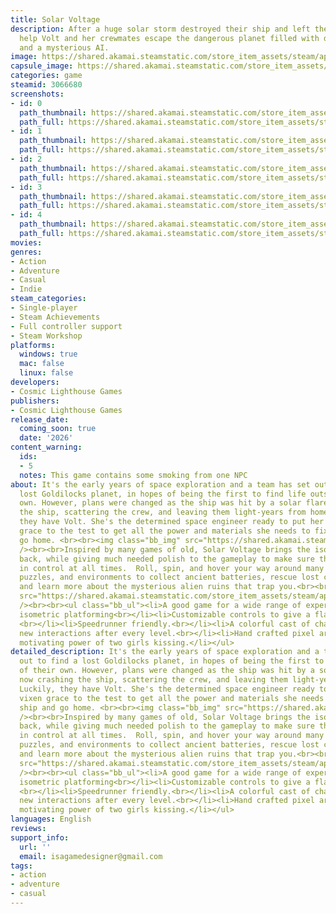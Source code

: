 ```yaml
---
title: Solar Voltage
description: After a huge solar storm destroyed their ship and left them stranded,
  help Volt and her crewmates escape the dangerous planet filled with deadly robots
  and a mysterious AI.
image: https://shared.akamai.steamstatic.com/store_item_assets/steam/apps/3066680/header.jpg?t=1732306899
capsule_image: https://shared.akamai.steamstatic.com/store_item_assets/steam/apps/3066680/c206bb779d702d2e2c9342567250ecf7cf5f751a/capsule_231x87.jpg?t=1732306899
categories: game
steamid: 3066680
screenshots:
- id: 0
  path_thumbnail: https://shared.akamai.steamstatic.com/store_item_assets/steam/apps/3066680/ss_b75cd16d765ef6876f8acbfe4df59eac7d12fe40.600x338.jpg?t=1732306899
  path_full: https://shared.akamai.steamstatic.com/store_item_assets/steam/apps/3066680/ss_b75cd16d765ef6876f8acbfe4df59eac7d12fe40.1920x1080.jpg?t=1732306899
- id: 1
  path_thumbnail: https://shared.akamai.steamstatic.com/store_item_assets/steam/apps/3066680/ss_32c01276ea38818954ee29f79dc66953ba36b8bb.600x338.jpg?t=1732306899
  path_full: https://shared.akamai.steamstatic.com/store_item_assets/steam/apps/3066680/ss_32c01276ea38818954ee29f79dc66953ba36b8bb.1920x1080.jpg?t=1732306899
- id: 2
  path_thumbnail: https://shared.akamai.steamstatic.com/store_item_assets/steam/apps/3066680/ss_94942444d05ce190775ca7bd407ea9b46d30c17a.600x338.jpg?t=1732306899
  path_full: https://shared.akamai.steamstatic.com/store_item_assets/steam/apps/3066680/ss_94942444d05ce190775ca7bd407ea9b46d30c17a.1920x1080.jpg?t=1732306899
- id: 3
  path_thumbnail: https://shared.akamai.steamstatic.com/store_item_assets/steam/apps/3066680/ss_9c1f76bcb970721dc060f079fe30301c5fa067bf.600x338.jpg?t=1732306899
  path_full: https://shared.akamai.steamstatic.com/store_item_assets/steam/apps/3066680/ss_9c1f76bcb970721dc060f079fe30301c5fa067bf.1920x1080.jpg?t=1732306899
- id: 4
  path_thumbnail: https://shared.akamai.steamstatic.com/store_item_assets/steam/apps/3066680/ss_4976b1b48c769e9ad4952d99c6513f2e64c8d085.600x338.jpg?t=1732306899
  path_full: https://shared.akamai.steamstatic.com/store_item_assets/steam/apps/3066680/ss_4976b1b48c769e9ad4952d99c6513f2e64c8d085.1920x1080.jpg?t=1732306899
movies:
genres:
- Action
- Adventure
- Casual
- Indie
steam_categories:
- Single-player
- Steam Achievements
- Full controller support
- Steam Workshop
platforms:
  windows: true
  mac: false
  linux: false
developers:
- Cosmic Lighthouse Games
publishers:
- Cosmic Lighthouse Games
release_date:
  coming_soon: true
  date: '2026'
content_warning:
  ids:
  - 5
  notes: This game contains some smoking from one NPC
about: It's the early years of space exploration and a team has set out to find a
  lost Goldilocks planet, in hopes of being the first to find life outside of their
  own. However, plans were changed as the ship was hit by a solar flare, now crashing
  the ship, scattering the crew, and leaving them light-years from home. Luckily,
  they have Volt. She's the determined space engineer ready to put her athletic vixen
  grace to the test to get all the power and materials she needs to fix her ship and
  go home. <br><br><img class="bb_img" src="https://shared.akamai.steamstatic.com/store_item_assets/steam/apps/3066680/extras/open_gate.gif?t=1732306899"
  /><br><br>Inspired by many games of old, Solar Voltage brings the isometric platformer
  back, while giving much needed polish to the gameplay to make sure the player feels
  in control at all times.  Roll, spin, and hover your way around many different levels,
  puzzles, and environments to collect ancient batteries, rescue lost crew members,
  and learn more about the mysterious alien ruins that trap you.<br><br><img class="bb_img"
  src="https://shared.akamai.steamstatic.com/store_item_assets/steam/apps/3066680/extras/jump_gap.gif?t=1732306899"
  /><br><br><ul class="bb_ul"><li>A good game for a wide range of experience in gaming<br></li><li>Smooth
  isometric platforming<br></li><li>Customizable controls to give a flawless experience.
  <br></li><li>Speedrunner friendly.<br></li><li>A colorful cast of characters with
  new interactions after every level.<br></li><li>Hand crafted pixel art<br></li><li>The
  motivating power of two girls kissing.</li></ul>
detailed_description: It's the early years of space exploration and a team has set
  out to find a lost Goldilocks planet, in hopes of being the first to find life outside
  of their own. However, plans were changed as the ship was hit by a solar flare,
  now crashing the ship, scattering the crew, and leaving them light-years from home.
  Luckily, they have Volt. She's the determined space engineer ready to put her athletic
  vixen grace to the test to get all the power and materials she needs to fix her
  ship and go home. <br><br><img class="bb_img" src="https://shared.akamai.steamstatic.com/store_item_assets/steam/apps/3066680/extras/open_gate.gif?t=1732306899"
  /><br><br>Inspired by many games of old, Solar Voltage brings the isometric platformer
  back, while giving much needed polish to the gameplay to make sure the player feels
  in control at all times.  Roll, spin, and hover your way around many different levels,
  puzzles, and environments to collect ancient batteries, rescue lost crew members,
  and learn more about the mysterious alien ruins that trap you.<br><br><img class="bb_img"
  src="https://shared.akamai.steamstatic.com/store_item_assets/steam/apps/3066680/extras/jump_gap.gif?t=1732306899"
  /><br><br><ul class="bb_ul"><li>A good game for a wide range of experience in gaming<br></li><li>Smooth
  isometric platforming<br></li><li>Customizable controls to give a flawless experience.
  <br></li><li>Speedrunner friendly.<br></li><li>A colorful cast of characters with
  new interactions after every level.<br></li><li>Hand crafted pixel art<br></li><li>The
  motivating power of two girls kissing.</li></ul>
languages: English
reviews:
support_info:
  url: ''
  email: isagamedesigner@gmail.com
tags:
- action
- adventure
- casual
---
```


